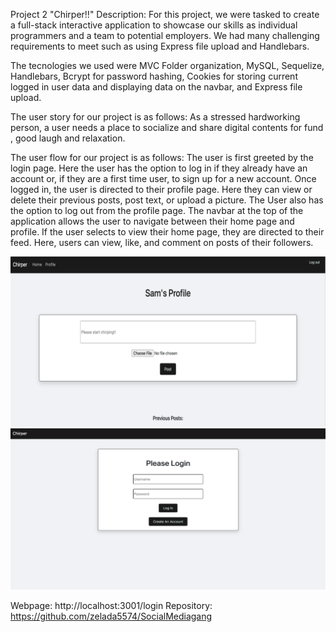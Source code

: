 Project 2 "Chirper!!" Description: For this project, we were tasked to create a full-stack interactive application to showcase our skills as individual programmers and a team to potential employers. We had many challenging requirements to meet such as using Express file upload and Handlebars. 

The tecnologies we used were MVC Folder organization, MySQL, Sequelize, Handlebars, Bcrypt for password hashing, Cookies for storing current logged in user data and displaying data on the navbar, and Express file upload. 

The user story for our project is as follows: As a stressed hardworking person, a user needs a place to socialize and share digital contents for fund , good laugh and relaxation.

The user flow for our project is as follows: The user is first greeted by the login page. Here the user has the option to log in if they already have an account or, if they are a first time user, to sign up for a new account. Once logged in, the user is directed to their profile page. Here they can view or delete their previous posts, post text, or upload a picture. The User also has the option to log out from the profile page. The navbar at the top of the application allows the user to navigate between their home page and profile. If the user selects to view their home page, they are directed to their feed. Here, users can view, like, and comment on posts of their followers. 

![alt text](./cirperss1.png)
![alt text](./chirperss2.png)

Webpage: http://localhost:3001/login
Repository: https://github.com/zelada5574/SocialMediagang

